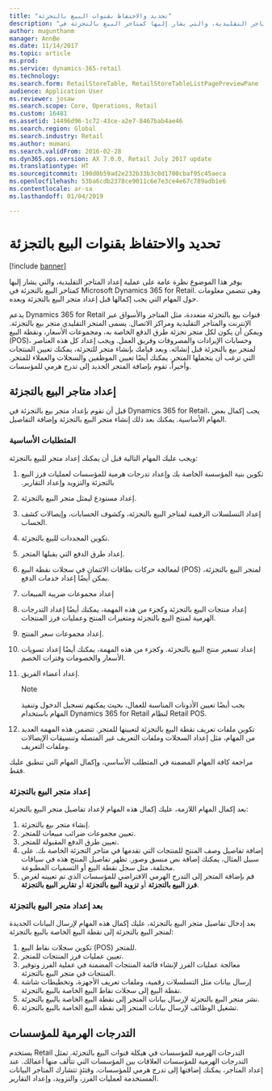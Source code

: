 ```yaml
---
title: "تحديد والاحتفاظ بقنوات البيع بالتجزئة"
description: "يوفر هذا الموضوع نظرة عامة على عملية إعداد المتاجر التقليدية، والتي يشار إليها كمتاجر البيع بالتجزئة في Microsoft Dynamics 365 for Retail. وهي تتضمن معلومات حول المهام التي يجب إكمالها قبل إعداد متجر البيع بالتجزئة وبعده."
author: mugunthanm
manager: AnnBe
ms.date: 11/14/2017
ms.topic: article
ms.prod: 
ms.service: dynamics-365-retail
ms.technology: 
ms.search.form: RetailStoreTable, RetailStoreTableListPagePreviewPane
audience: Application User
ms.reviewer: josaw
ms.search.scope: Core, Operations, Retail
ms.custom: 16481
ms.assetid: 14496d96-1c72-43ce-a2e7-8467bab4ae46
ms.search.region: Global
ms.search.industry: Retail
ms.author: mumani
ms.search.validFrom: 2016-02-28
ms.dyn365.ops.version: AX 7.0.0, Retail July 2017 update
ms.translationtype: HT
ms.sourcegitcommit: 190d0b59ad2e232b33b3c0d1700cbaf95c45aeca
ms.openlocfilehash: 53ba6cdb2378ce9011c6e7e3ce4e67c789adb1e6
ms.contentlocale: ar-sa
ms.lasthandoff: 01/04/2019

---
```


# <a name="define-and-maintain-retail-channels"></a>تحديد والاحتفاظ بقنوات البيع بالتجزئة

[!include [banner](includes/banner.md)]

يوفر هذا الموضوع نظرة عامة على عملية إعداد المتاجر التقليدية، والتي يشار إليها كمتاجر البيع بالتجزئة في Microsoft Dynamics 365 for Retail. وهي تتضمن معلومات حول المهام التي يجب إكمالها قبل إعداد متجر البيع بالتجزئة وبعده.

يدعم Dynamics 365 for Retail قنوات بيع بالتجزئة متعددة، مثل المتاجر والأسواق عبر الإنترنت والمتاجر التقليدية ومراكز الاتصال. يسمى المتجر التقليدي متجر بيع بالتجزئة. ويمكن أن يكون لكل متجر تجزئة طرق الدفع الخاصة به، ومجموعات الأسعار، ونقطة البيع (POS)، وحسابات الإيرادات والمصروفات وفريق العمل. ويجب إعداد كل هذه العناصر لمتجر بيع بالتجزئة قبل إنشائه. وبعد قيامك بإنشاء متجر للتجزئة، يمكنك تعيين المنتجات التي ترغب أن يتحملها المتجر. يمكنك أيضًا تعيين الموظفين والسجلات والعملاء للمتجر. وأخيراً، تقوم بإضافة المتجر الجديد إلى تدرج هرمي للمؤسسات.

## <a name="setting-up-retail-stores"></a>إعداد متاجر البيع بالتجزئة

قبل أن تقوم بإعداد متجر بيع بالتجزئة في Dynamics 365 for Retail، يجب إكمال بعض المهام الأساسية. يمكنك بعد ذلك إنشاء متجر البيع بالتجزئة وإضافة التفاصيل.

### <a name="prerequisites"></a>المتطلبات الأساسية

ويجب عليك المهام التالية قبل أن يمكنك إعداد متجر للبيع بالتجزئة:

1. تكوين بنية المؤسسة الخاصة بك وإعداد تدرجات هرمية للمؤسسات لعمليات فرز البيع بالتجزئة والتزويد و‏‫إعداد التقارير.
2. إعداد ‏‫مستودع‬ ليمثل متجر البيع بالتجزئة.
3. إعداد التسلسلات الرقمية لمتاجر البيع بالتجزئة، وكشوف الحسابات، و‏‫إيصالات كشف الحساب‬.
4. تكوين المحددات للبيع بالتجزئة.
5. إعداد طرق الدفع التي يقبلها المتجر.
6. لمعالجة حركات بطاقات الائتمان في سجلات نقطة البيع (POS)‬ لمتجر البيع بالتجزئة، يمكن أيضًا إعداد خدمات الدفع.
7. إعداد مجموعات ضريبة المبيعات
8. إعداد منتجات البيع بالتجزئة وكجزء من هذه المهمة، يمكنك أيضًا إعداد التدرجات الهرمية لمنتج البيع بالتجزئة ومتغيرات المنتج وعمليات فرز المنتجات.
9. إعداد مجموعات سعر المنتج.
10. إعداد تسعير منتج البيع بالتجزئة. وكجزء من هذه المهمة، يمكنك أيضًا إعداد تسويات الأسعار والخصومات وفترات الخصم.
11. إعداد أعضاء الفريق.

    > [!NOTE]
    > يجب أيضًا تعيين الأذونات المناسبة للعمال، بحيث يمكنهم تسجيل الدخول وتنفيذ المهام باستخدام Dynamics 365 for Retail لنظام Retail POS.

12. تكوين ملفات تعريف نقطة البيع بالتجزئة لتعيينها للمتجر. تتضمن هذه المهمة العديد من المهام، مثل إعداد السجلات و‏‫ملفات التعريف غير المتصلة‬ وتنسيقات الإيصالات وملفات التعريف.

مراجعة كافة المهام المضمنة في المتطلب الأساسي، وإكمال المهام التي تنطبق عليك فقط.

### <a name="set-up-a-retail-store"></a>إعداد متجر البيع بالتجزئة

بعد إكمال المهام اللازمة، عليك إكمال هذه المهام لإعداد تفاصيل متجر البيع بالتجزئة:

1. إنشاء متجر بيع بالتجزئة.
2. تعيين مجموعات ضرائب مبيعات للمتجر.
3. تعيين طرق الدفع المقبولة للمتجر.
4. إضافة تفاصيل وصف المنتج للمنتجات التي تقدمها في متاجر التجزئة الخاصة بك. على سبيل المثال، يمكنك إضافة نص منسق وصور. تظهر تفاصيل المنتج هذه في سياقات مختلفة، مثل سجل نقطة البيع أو التسميات المطبوعة.
5. قم بإضافة المتجر إلى التدرج الهرمي الافتراضي للمؤسسات الذي تم تعيينه لغرض **فرز البيع بالتجزئة** أو **تزويد البيع بالتجزئة** أو **تقارير البيع بالتجزئة**.

### <a name="after-you-set-up-a-retail-store"></a>بعد إعداد متجر البيع بالتجزئة

بعد إدخال تفاصيل متجر البيع بالتجزئة، عليك إكمال هذه المهام لإرسال البيانات الجديدة لمتجر البيع بالتجزئة إلى نقطة البيع الخاصة بالبيع بالتجزئة:

1. تكوين سجلات نقاط البيع (POS)‬ للمتجر.
2. تعيين عمليات فرز المنتجات للمتجر.
3. معالجة عمليات الفرز لإنشاء قائمة المنتجات المضمنة في عملية الفرز وتوفير المنتجات في متجر البيع بالتجزئة.
4. إرسال بيانات مثل التسلسلات رقمية، وملفات تعريف الأجهزة‬، وتخطيطات شاشة نقطة البيع إلى سجلات نقاط البيع الخاصة بالبيع بالتجزئة.
5. نشر متجر البيع بالتجزئة لإرسال بيانات المتجر إلى نقطة البيع الخاصة بالبيع بالتجزئة.
6. تشغيل الوظائف لإرسال بيانات المتجر إلى نقطة البيع الخاصة بالبيع بالتجزئة.

## <a name="organization-hierarchies"></a>التدرجات الهرمية للمؤسسات

يستخدم Retail التدرجات الهرمية للمؤسسات في هيكلة قنوات البيع بالتجزئة. تمثل التدرجات الهرمية للمؤسسات العلاقات بين المؤسسات التي تتألف منها أعمالك. عند إعداد المتاجر، يمكنك إضافتها إلى تدرج هرمي للمؤسسات. وقتئذٍ تتشارك المتاجر البيانات المستخدمة لعمليات الفرز، والتزويد، وإعداد التقارير.

